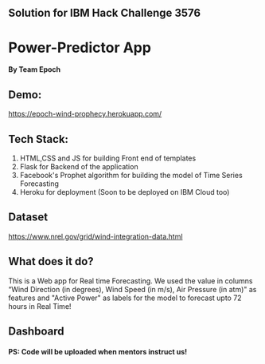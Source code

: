 ## Solution for IBM Hack Challenge 3576

# Power-Predictor App
**By Team Epoch**

## Demo:
https://epoch-wind-prophecy.herokuapp.com/

## Tech Stack:
1. HTML,CSS and JS for building Front end of templates
2. Flask for Backend of the application
3. Facebook's Prophet algorithm for building the model of Time Series Forecasting
4. Heroku for deployment (Soon to be deployed on IBM Cloud too) 

## Dataset
https://www.nrel.gov/grid/wind-integration-data.html

## What does it do?
This is a Web app for Real time Forecasting. We used the value in columns  “Wind Direction (in degrees), Wind Speed (in m/s), Air Pressure (in atm)" as features and "Active Power" as labels for the model to forecast upto 72 hours in Real Time!

## Dashboard

#### PS: Code will be uploaded when mentors instruct us!
